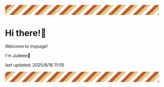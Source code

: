 <!-- Header image -->
<img src="./pokemon/pokemon_35.png" width="1000">

# Hi there!👋

Welcome to mypage!

I'm Judeee🐷

last updated: 2025/8/16 11:05

<!-- Footer image -->
<img src="./pokemon/pokemon_35.png" width="1000">
